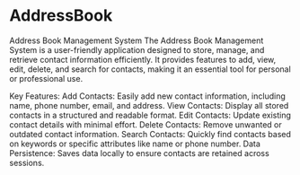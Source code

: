 # AddressBook
Address Book Management System The Address Book Management System is a user-friendly application designed to store, manage, and retrieve contact information efficiently. It provides features to add, view, edit, delete, and search for contacts, making it an essential tool for personal or professional use.

Key Features: Add Contacts: Easily add new contact information, including name, phone number, email, and address. View Contacts: Display all stored contacts in a structured and readable format. Edit Contacts: Update existing contact details with minimal effort. Delete Contacts: Remove unwanted or outdated contact information. Search Contacts: Quickly find contacts based on keywords or specific attributes like name or phone number. Data Persistence: Saves data locally to ensure contacts are retained across sessions.
